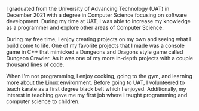 I graduated from the University of Advancing Technology (UAT) in December 2021 with a degree in Computer Science focusing on software development. During my time at UAT, I was able to increase my knowledge as a programmer and explore other areas of Computer Science.

During my free time, I enjoy creating projects on my own and seeing what I build come to life. One of my favorite projects that I made was a console game in C++ that mimicked a Dungeons and Dragons style game called Dungeon Crawler. As it was one of my more in-depth projects with a couple thousand lines of code.

When I'm not programming, I enjoy cooking, going to the gym, and learning more about the Linux environment. Before going to UAT, I volunteered to teach karate as a first degree black belt which I enjoyed. Additionally, my interest in teaching gave me my first job where I taught programming and computer science to children.
